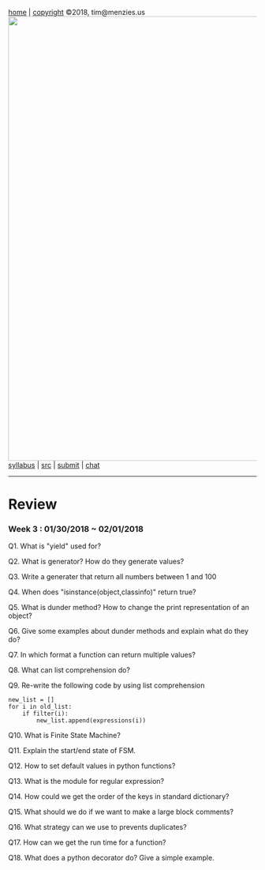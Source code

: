 [home](http://tiny.cc/plm18) |
[copyright](https://github.com/txt/plm18/blob/master/LICENSE.md) &copy;2018, tim&commat;menzies.us
<br>
[<img width=900 src="https://raw.githubusercontent.com/txt/plm18/master/img/banner.png">](http://tiny.cc/plm18)<br>
[syllabus](https://github.com/txt/plm18/blob/master/doc/syllabus.md) |
[src](https://github.com/txt/plm18/tree/master/src) |
[submit](http://tiny.cc/plm18give) |
[chat](https://plm18.slack.com/)


______



# Review

### Week 3 : 01/30/2018 ~ 02/01/2018

Q1. What is "yield" used for?
	
Q2. What is generator? How do they generate values?

Q3. Write a generater that return all numbers between 1 and 100

Q4. When does "isinstance(object,classinfo)" return true?
	
Q5. What is dunder method? How to change the print representation of an object?

Q6. Give some examples about dunder methods and explain what do they do?

Q7. In which format a function can return multiple values?

Q8. What can list comprehension do?

Q9. Re-write the following code by using list comprehension

    new_list = []
    for i in old_list:
        if filter(i):
            new_list.append(expressions(i))

Q10. What is Finite State Machine?

Q11. Explain the start/end state of FSM.

Q12. How to set default values in python functions?

Q13. What is the module for regular expression?

Q14. How could we get the order of the keys in standard dictionary?

Q15. What should we do if we want to make a large block comments?

Q16. What strategy can we use to prevents duplicates?

Q17. How can we get the run time for a function?

Q18. What does a python decorator do? Give a simple example.
